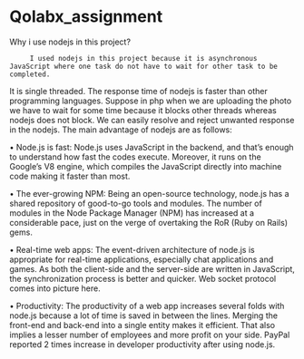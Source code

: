# Qolabx_assignment


Why i use nodejs in this project?

         I used nodejs in this project because it is asynchronous JavaScript where one task do not have to wait for other task to be completed.
It is single threaded. The response time of nodejs is faster than other programming languages. Suppose in php when we are uploading the photo we have to wait for some time because it blocks other threads whereas nodejs does not block.
We can easily resolve and reject unwanted response in the nodejs. The main advantage of nodejs are as follows:

•	Node.js is fast: Node.js uses JavaScript in the backend, and that’s enough to understand how fast the codes execute. Moreover, it runs on the Google’s V8 engine, which compiles the JavaScript directly into machine code making it faster than most.

•	The ever-growing NPM: Being an open-source technology, node.js has a shared repository of good-to-go tools and modules. The number of modules in the Node   Package Manager (NPM) has increased at a considerable pace, just on the verge of overtaking the RoR (Ruby on Rails) gems.

•	Real-time web apps: The event-driven architecture of node.js is appropriate for real-time applications, especially chat applications and games. As both the client-side and the server-side are written in JavaScript, the synchronization process is better and quicker. Web socket protocol comes into picture here.

•	Productivity: The productivity of a web app increases several folds with node.js because a lot of time is saved in between the lines. Merging the front-end and back-end into a single entity makes it efficient. That also implies a lesser number of employees and more profit on your side. PayPal reported 2 times increase in developer productivity after using node.js.

